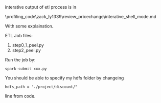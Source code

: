 interative output of etl process is in 

\profiling_code\zack_ly1339\review_pricechange\interative_shell_mode.md

With some explaination.


ETL Job files:

1. step0_1_peel.py
2. step2_peel.py

Run the job by:

```
spark-submit xxx.py
```

You should be able to specify my hdfs folder by changeing

```
hdfs_path = "./project/discount/"
```

line from code.
